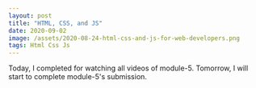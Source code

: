 ```yaml
---
layout: post
title: "HTML, CSS, and JS"
date: 2020-09-02
image: /assets/2020-08-24-html-css-and-js-for-web-developers.png
tags: Html Css Js
---
```


Today, I completed for watching all videos of module-5. Tomorrow, I will start to complete module-5's submission.
